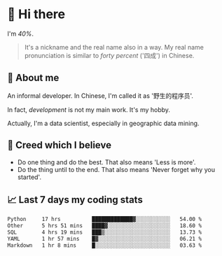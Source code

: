 # 👋 Hi there

I'm *40%*.

> It's a nickname and the real name also in a way.
> My real name pronunciation is similar to *forty percent* ('四成') in Chinese.

## :speech_balloon: About me

An informal developer. In Chinese, I'm called it as '野生的程序员'.

In fact, _development_ is not my main work. It's my hobby.

Actually, I'm a data scientist, especially in geographic data mining.

## :see_no_evil: Creed which I believe

- Do one thing and do the best. That also means 'Less is more'.
- Do the thing until to the end. That also means 'Never forget why you started'.

## :chart_with_upwards_trend: Last 7 days my coding stats

<!--START_SECTION:waka-->

```txt
Python     17 hrs          █████████████▓░░░░░░░░░░░   54.00 %
Other      5 hrs 51 mins   ████▓░░░░░░░░░░░░░░░░░░░░   18.60 %
SQL        4 hrs 19 mins   ███▒░░░░░░░░░░░░░░░░░░░░░   13.73 %
YAML       1 hr 57 mins    █▓░░░░░░░░░░░░░░░░░░░░░░░   06.21 %
Markdown   1 hr 8 mins     █░░░░░░░░░░░░░░░░░░░░░░░░   03.63 %
```

<!--END_SECTION:waka-->
